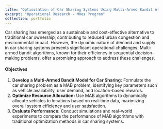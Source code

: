 ```yaml
---
title: "Optimization of Car Sharing Systems Using Multi-Armed Bandit Algorithms"
excerpt: "Operational Research - MRes Program"
collection: portfolio
---
```


Car sharing has emerged as a sustainable and cost-effective alternative to traditional car ownership, contributing to reduced urban congestion and environmental impact.  However, the dynamic nature of demand and supply in car sharing systems presents significant operational challenges.  Multi-armed bandit algorithms, known for their efficiency in sequential decision-making problems, offer a promising approach to address these challenges.


#### Objectives
1.  **Develop a Multi-Armed Bandit Model for Car Sharing:** Formulate the car sharing problem as a MAB problem, identifying key parameters such as vehicle availability, user demand, and location-based rewards.
2.  **Optimize Resource Allocation:** Use MAB algorithms to dynamically allocate vehicles to locations based on real-time data, maximizing overall system efficiency and user satisfaction.
3.  **Evaluate Performance:** Conduct simulations and real-world experiments to compare the performance of MAB algorithms with traditional optimization methods in car sharing systems.
